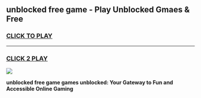 
## unblocked free game - Play Unblocked Gmaes & Free
<h3>
<a href="https://premium.freeplayer.one?title=unblocked_free_game&ref=20F">CLICK TO PLAY</a></h3>
<hr>

<h3>
<a href="https://premium.freeplayer.one?title=unblocked_free_game&ref=20F">CLICK 2 PLAY</a>
  
</h3>

<a href="https://premium.freeplayer.one?title=unblocked_free_game&ref=20F/"><img src="https://clearcache.store/games.png"></a>


**unblocked free game games unblocked: Your Gateway to Fun and Accessible Online Gaming**
